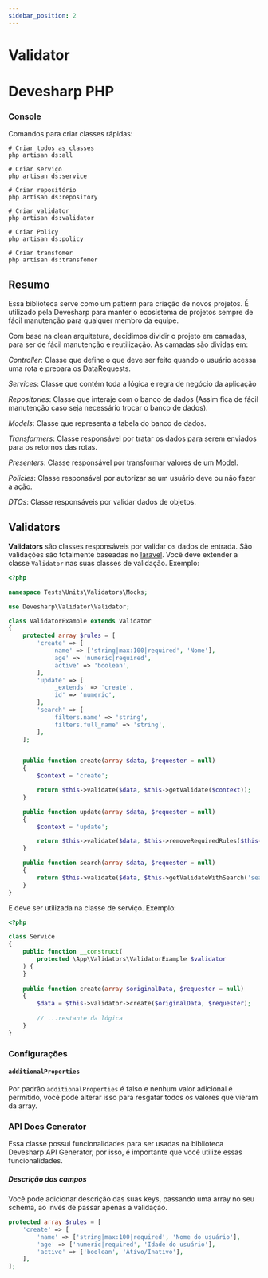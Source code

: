 ```yaml
---
sidebar_position: 2
---
```


# Validator

# Devesharp PHP

### Console

Comandos para criar classes rápidas:

```shell script
# Criar todos as classes
php artisan ds:all 

# Criar serviço
php artisan ds:service

# Criar repositório
php artisan ds:repository

# Criar validator
php artisan ds:validator

# Criar Policy
php artisan ds:policy

# Criar transfomer
php artisan ds:transfomer 
```

## Resumo

Essa biblioteca serve como um pattern para criação de novos projetos. É utilizado pela Devesharp para manter o ecosistema de projetos sempre de fácil manutenção para qualquer membro da equipe.

Com base na clean arquitetura, decidimos dividir o projeto em camadas, para ser de fácil manutenção e reutilização.
As camadas são dividas em:

*Controller*: Classe que define o que deve ser feito quando o usuário acessa uma rota e prepara os DataRequests.

*Services*: Classe que contém toda a lógica e regra de negócio da aplicação

*Repositories*: Classe que interaje com o banco de dados (Assim fica de fácil manutenção caso seja necessário trocar o banco de dados).

*Models*: Classe que representa a tabela do banco de dados.

*Transformers*: Classe responsável por tratar os dados para serem enviados para os retornos das rotas.

*Presenters*: Classe responsável por transformar valores de um Model.

*Policies*: Classe responsável por autorizar se um usuário deve ou não fazer a ação.

*DTOs*: Classe responsáveis por validar dados de objetos.

## Validators

**Validators** são classes responsáveis por validar os dados de entrada. São validações são totalmente baseadas no [laravel](https://laravel.com/docs/9.x/validation).
Você deve extender a classe `Validator` nas suas classes de validação. Exemplo:

```php
<?php

namespace Tests\Units\Validators\Mocks;

use Devesharp\Validator\Validator;

class ValidatorExample extends Validator
{
    protected array $rules = [
        'create' => [
            'name' => ['string|max:100|required', 'Nome'],
            'age' => 'numeric|required',
            'active' => 'boolean',
        ],
        'update' => [
            '_extends' => 'create',
            'id' => 'numeric',
        ],
        'search' => [
            'filters.name' => 'string',
            'filters.full_name' => 'string',
        ],
    ];


    public function create(array $data, $requester = null)
    {
        $context = 'create';

        return $this->validate($data, $this->getValidate($context));
    }

    public function update(array $data, $requester = null)
    {
        $context = 'update';

        return $this->validate($data, $this->removeRequiredRules($this->getValidate($context)));
    }

    public function search(array $data, $requester = null)
    {
        return $this->validate($data, $this->getValidateWithSearch('search'));
    }
}
```

E deve ser utilizada na classe de serviço. Exemplo:

```php
<?php

class Service
{
    public function __construct(
        protected \App\Validators\ValidatorExample $validator
    ) {
    }
    
    public function create(array $originalData, $requester = null)
    {
        $data = $this->validator->create($originalData, $requester);
        
        // ...restante da lógica
    }
}
```

### Configurações

#### `additionalProperties`

Por padrão `additionalProperties` é falso e nenhum valor adicional é permitido, você pode alterar isso para resgatar todos os valores que vieram da array.

### API Docs Generator

Essa classe possui funcionalidades para ser usadas na biblioteca Devesharp API Generator, por isso, é importante que você utilize essas funcionalidades.

##### Descrição dos campos

Você pode adicionar descrição das suas keys, passando uma array no seu schema, ao invés de passar apenas a validação.

```php
protected array $rules = [
    'create' => [
        'name' => ['string|max:100|required', 'Nome do usuário'],
        'age' => ['numeric|required', 'Idade do usuário'],
        'active' => ['boolean', 'Ativo/Inativo'],
    ],
];
```